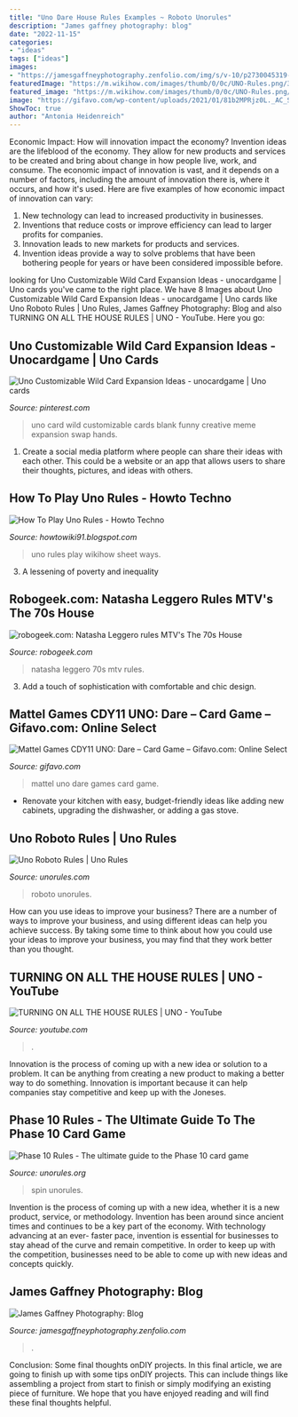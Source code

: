 ```yaml
---
title: "Uno Dare House Rules Examples ~ Roboto Unorules"
description: "James gaffney photography: blog"
date: "2022-11-15"
categories:
- "ideas"
tags: ["ideas"]
images:
- "https://jamesgaffneyphotography.zenfolio.com/img/s/v-10/p2730045319-5.jpg"
featuredImage: "https://m.wikihow.com/images/thumb/0/0c/UNO-Rules.png/340px-UNO-Rules.png"
featured_image: "https://m.wikihow.com/images/thumb/0/0c/UNO-Rules.png/340px-UNO-Rules.png"
image: "https://gifavo.com/wp-content/uploads/2021/01/81b2MPRjz0L._AC_SY606_.jpg"
ShowToc: true
author: "Antonia Heidenreich"
---
```



Economic Impact: How will innovation impact the economy?
Invention ideas are the lifeblood of the economy. They allow for new products and services to be created and bring about change in how people live, work, and consume. The economic impact of innovation is vast, and it depends on a number of factors, including the amount of innovation there is, where it occurs, and how it's used. Here are five examples of how economic impact of innovation can vary: 
1. New technology can lead to increased productivity in businesses. 
2. Inventions that reduce costs or improve efficiency can lead to larger profits for companies. 
3. Innovation leads to new markets for products and services. 
4. Invention ideas provide a way to solve problems that have been bothering people for years or have been considered impossible before. 

	

		
looking for Uno Customizable Wild Card Expansion Ideas - unocardgame | Uno cards you've came to the right place. We have 8 Images about Uno Customizable Wild Card Expansion Ideas - unocardgame | Uno cards like Uno Roboto Rules | Uno Rules, James Gaffney Photography: Blog and also TURNING ON ALL THE HOUSE RULES | UNO - YouTube. Here you go:
		
    
## Uno Customizable Wild Card Expansion Ideas - Unocardgame | Uno Cards

<img loading=lazy src="https://i.pinimg.com/originals/c8/cb/ab/c8cbabea756b9eb048ee6ba2802cc67c.jpg" onerror="this.onerror=null;this.src='https://tse1.mm.bing.net/th?id=OIP.66nCJn9E7uMkMzjsh6VgcQAAAA&amp;pid=15.1';" alt="Uno Customizable Wild Card Expansion Ideas - unocardgame | Uno cards">

_Source: pinterest.com_

>uno card wild customizable cards blank funny creative meme expansion swap hands. 

	

1. Create a social media platform where people can share their ideas with each other. This could be a website or an app that allows users to share their thoughts, pictures, and ideas with others. 

    
## How To Play Uno Rules - Howto Techno

<img loading=lazy src="https://m.wikihow.com/images/thumb/0/0c/UNO-Rules.png/340px-UNO-Rules.png" onerror="this.onerror=null;this.src='https://tse1.mm.bing.net/th?id=OIP.lIJtFIv0MsJSikhShgEDjQAAAA&amp;pid=15.1';" alt="How To Play Uno Rules - Howto Techno">

_Source: howtowiki91.blogspot.com_

>uno rules play wikihow sheet ways. 

	

3. A lessening of poverty and inequality 

    
## Robogeek.com: Natasha Leggero Rules MTV&#039;s The 70s House

<img loading=lazy src="http://robogeek.com/images/natasha-dawn.jpg" onerror="this.onerror=null;this.src='https://tse2.mm.bing.net/th?id=OIP.cA7r3MMCb47oTt-3OrdiLAAAAA&amp;pid=15.1';" alt="robogeek.com: Natasha Leggero rules MTV&#039;s The 70s House">

_Source: robogeek.com_

>natasha leggero 70s mtv rules. 

	

3. Add a touch of sophistication with comfortable and chic design.

    
## Mattel Games CDY11 UNO: Dare – Card Game – Gifavo.com: Online Select

<img loading=lazy src="https://gifavo.com/wp-content/uploads/2021/01/81b2MPRjz0L._AC_SY606_.jpg" onerror="this.onerror=null;this.src='https://tse2.mm.bing.net/th?id=OIP.FxI51d4FZnAGzH6GRGlpzwAAAA&amp;pid=15.1';" alt="Mattel Games CDY11 UNO: Dare – Card Game – Gifavo.com: Online Select">

_Source: gifavo.com_

>mattel uno dare games card game. 

	

- Renovate your kitchen with easy, budget-friendly ideas like adding new cabinets, upgrading the dishwasher, or adding a gas stove.

    
## Uno Roboto Rules | Uno Rules

<img loading=lazy src="https://www.unorules.com/http://unorules.com/wp-content/uploads/2015/07/uno-roboto-house-rules.jpg" onerror="this.onerror=null;this.src='https://tse1.mm.bing.net/th?id=OIP.qBZqqh3CkfcTNBoOfNn3ggHaEr&amp;pid=15.1';" alt="Uno Roboto Rules | Uno Rules">

_Source: unorules.com_

>roboto unorules. 

	

How can you use ideas to improve your business?
There are a number of ways to improve your business, and using different ideas can help you achieve success. By taking some time to think about how you could use your ideas to improve your business, you may find that they work better than you thought.

    
## TURNING ON ALL THE HOUSE RULES | UNO - YouTube

<img loading=lazy src="https://i.ytimg.com/vi/stJi324oItw/maxresdefault.jpg" onerror="this.onerror=null;this.src='https://tse2.mm.bing.net/th?id=OIP.4reeOajr5LTLnr8oISOqSAHaEK&amp;pid=15.1';" alt="TURNING ON ALL THE HOUSE RULES | UNO - YouTube">

_Source: youtube.com_

>. 

	

Innovation is the process of coming up with a new idea or solution to a problem. It can be anything from creating a new product to making a better way to do something. Innovation is important because it can help companies stay competitive and keep up with the Joneses.

    
## Phase 10 Rules - The Ultimate Guide To The Phase 10 Card Game

<img loading=lazy src="https://www.unorules.org/wp-content/uploads/2021/09/Uno-spin-min.png" onerror="this.onerror=null;this.src='https://tse2.mm.bing.net/th?id=OIP.-GSb8gFCLSetMJykt92fngHaDj&amp;pid=15.1';" alt="Phase 10 Rules - The ultimate guide to the Phase 10 card game">

_Source: unorules.org_

>spin unorules. 

	

Invention is the process of coming up with a new idea, whether it is a new product, service, or methodology. Invention has been around since ancient times and continues to be a key part of the economy. With technology advancing at an ever- faster pace, invention is essential for businesses to stay ahead of the curve and remain competitive. In order to keep up with the competition, businesses need to be able to come up with new ideas and concepts quickly.

    
## James Gaffney Photography: Blog

<img loading=lazy src="https://jamesgaffneyphotography.zenfolio.com/img/s/v-10/p2730045319-5.jpg" onerror="this.onerror=null;this.src='https://tse1.mm.bing.net/th?id=OIP.TYOsXYPlub8FpXDHIMXk2QHaLE&amp;pid=15.1';" alt="James Gaffney Photography: Blog">

_Source: jamesgaffneyphotography.zenfolio.com_

>. 

	

Conclusion: Some final thoughts onDIY projects.
In this final article, we are going to finish up with some tips onDIY projects. This can include things like assembling a project from start to finish or simply modifying an existing piece of furniture. We hope that you have enjoyed reading and will find these final thoughts helpful.


